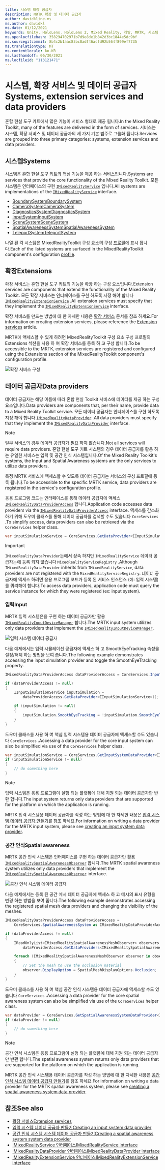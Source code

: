 ```yaml
---
title: 시스템 확장 공급자
description: MRTK 확장 및 데이터 공급자
author: davidkline-ms
ms.author: davidkl
ms.date: 01/12/2021
keywords: Unity, HoloLens, HoloLens 2, Mixed Reality, 개발, MRTK, 시스템 확장
ms.openlocfilehash: 358294702971b7d9e8de1b842d3bc1844e5dc9bf
ms.sourcegitcommit: 8b4c2b1aac83bc8adf46acfd92b564f899ef7735
ms.translationtype: MT
ms.contentlocale: ko-KR
ms.lasthandoff: 06/30/2021
ms.locfileid: "113121471"
---
```

# <a name="systems-extension-services-and-data-providers"></a><span data-ttu-id="b1193-104">시스템, 확장 서비스 및 데이터 공급자</span><span class="sxs-lookup"><span data-stu-id="b1193-104">Systems, extension services and data providers</span></span>

<span data-ttu-id="b1193-105">혼합 현실 도구 키트에서 많은 기능이 서비스 형태로 제공 됩니다.</span><span class="sxs-lookup"><span data-stu-id="b1193-105">In the Mixed Reality Toolkit, many of the features are delivered in the form of services.</span></span> <span data-ttu-id="b1193-106">서비스는 시스템, 확장 서비스 및 데이터 공급자의 세 가지 기본 범주로 그룹화 됩니다.</span><span class="sxs-lookup"><span data-stu-id="b1193-106">Services are grouped into three primary categories: systems, extension services and data providers.</span></span>

## <a name="systems"></a><span data-ttu-id="b1193-107">시스템</span><span class="sxs-lookup"><span data-stu-id="b1193-107">Systems</span></span>

<span data-ttu-id="b1193-108">시스템은 혼합 현실 도구 키트의 핵심 기능을 제공 하는 서비스입니다.</span><span class="sxs-lookup"><span data-stu-id="b1193-108">Systems are services that provide the core functionality of the Mixed Reality Toolkit.</span></span> <span data-ttu-id="b1193-109">모든 시스템은 인터페이스의 구현 [`IMixedRealityService`](xref:Microsoft.MixedReality.Toolkit.IMixedRealityService) 입니다.</span><span class="sxs-lookup"><span data-stu-id="b1193-109">All systems are implementations of the [`IMixedRealityService`](xref:Microsoft.MixedReality.Toolkit.IMixedRealityService) interface.</span></span>

- [<span data-ttu-id="b1193-110">BoundarySystem</span><span class="sxs-lookup"><span data-stu-id="b1193-110">BoundarySystem</span></span>](../features/boundary/boundary-system-getting-started.md)
- [<span data-ttu-id="b1193-111">CameraSystem</span><span class="sxs-lookup"><span data-stu-id="b1193-111">CameraSystem</span></span>](../features/camera-system/camera-system-overview.md)
- [<span data-ttu-id="b1193-112">DiagnosticsSystem</span><span class="sxs-lookup"><span data-stu-id="b1193-112">DiagnosticsSystem</span></span>](../features/diagnostics/diagnostics-system-getting-started.md)
- [<span data-ttu-id="b1193-113">InputSystem</span><span class="sxs-lookup"><span data-stu-id="b1193-113">InputSystem</span></span>](../features/input/overview.md)
- [<span data-ttu-id="b1193-114">SceneSystem</span><span class="sxs-lookup"><span data-stu-id="b1193-114">SceneSystem</span></span>](../features/scene-system/scene-system-getting-started.md)
- [<span data-ttu-id="b1193-115">SpatialAwarenessSystem</span><span class="sxs-lookup"><span data-stu-id="b1193-115">SpatialAwarenessSystem</span></span>](../features/spatial-awareness/spatial-awareness-getting-started.md)
- [<span data-ttu-id="b1193-116">TeleportSystem</span><span class="sxs-lookup"><span data-stu-id="b1193-116">TeleportSystem</span></span>](../features/teleport-system/teleport-system.md)

<span data-ttu-id="b1193-117">나열 된 각 시스템은 MixedRealityToolkit 구성 요소의 구성 [프로필](../features/profiles/profiles.md)에 표시 됩니다.</span><span class="sxs-lookup"><span data-stu-id="b1193-117">Each of the listed systems are surfaced in the MixedRealityToolkit component's configuration [profile](../features/profiles/profiles.md).</span></span>

## <a name="extensions"></a><span data-ttu-id="b1193-118">확장</span><span class="sxs-lookup"><span data-stu-id="b1193-118">Extensions</span></span>

<span data-ttu-id="b1193-119">확장 서비스는 혼합 현실 도구 키트의 기능을 확장 하는 구성 요소입니다.</span><span class="sxs-lookup"><span data-stu-id="b1193-119">Extension services are components that extend the functionality of the Mixed Reality Toolkit.</span></span> <span data-ttu-id="b1193-120">모든 확장 서비스는 인터페이스를 구현 하도록 지정 해야 합니다 [`IMixedRealityExtensionService`](xref:Microsoft.MixedReality.Toolkit.IMixedRealityExtensionService) .</span><span class="sxs-lookup"><span data-stu-id="b1193-120">All extension services must specify that they implement the [`IMixedRealityExtensionService`](xref:Microsoft.MixedReality.Toolkit.IMixedRealityExtensionService) interface.</span></span>

<span data-ttu-id="b1193-121">확장 서비스를 만드는 방법에 대 한 자세한 내용은 [확장 서비스](../features/extensions/extension-services.md) 문서를 참조 하세요.</span><span class="sxs-lookup"><span data-stu-id="b1193-121">For information on creating extension services, please reference the [Extension services](../features/extensions/extension-services.md) article.</span></span>

<span data-ttu-id="b1193-122">MRTK에 액세스할 수 있게 하려면 MixedRealityToolkit 구성 요소 구성 프로필의 Extensions 섹션을 사용 하 여 확장 서비스를 등록 하 고 구성 합니다.</span><span class="sxs-lookup"><span data-stu-id="b1193-122">To be accessible to the MRTK, extension services are registered and configured using the Extensions section of the MixedRealityToolkit component's configuration profile.</span></span>

![확장 서비스 구성](../features/images/profiles/ConfiguredExtensionService.png)

## <a name="data-providers"></a><span data-ttu-id="b1193-124">데이터 공급자</span><span class="sxs-lookup"><span data-stu-id="b1193-124">Data providers</span></span>

<span data-ttu-id="b1193-125">데이터 공급자는 해당 이름에 따라 혼합 현실 Toolkit 서비스에 데이터를 제공 하는 구성 요소입니다.</span><span class="sxs-lookup"><span data-stu-id="b1193-125">Data providers are components that, per their name, provide data to a Mixed Reality Toolkit service.</span></span> <span data-ttu-id="b1193-126">모든 데이터 공급자는 인터페이스를 구현 하도록 지정 해야 합니다 [`IMixedRealityDataProvider`](xref:Microsoft.MixedReality.Toolkit.IMixedRealityDataProvider) .</span><span class="sxs-lookup"><span data-stu-id="b1193-126">All data providers must specify that they implement the [`IMixedRealityDataProvider`](xref:Microsoft.MixedReality.Toolkit.IMixedRealityDataProvider) interface.</span></span>

> [!NOTE]
> <span data-ttu-id="b1193-127">일부 서비스의 경우 데이터 공급자가 필요 하지 않습니다.</span><span class="sxs-lookup"><span data-stu-id="b1193-127">Not all services will require data providers.</span></span> <span data-ttu-id="b1193-128">혼합 현실 도구 키트 시스템의 경우 데이터 공급자를 활용 하는 유일한 서비스는 입력 및 공간 인식 시스템입니다.</span><span class="sxs-lookup"><span data-stu-id="b1193-128">Of the Mixed Reality Toolkit's systems, the Input and Spatial Awareness systems are the only services to utilize data providers.</span></span>

<span data-ttu-id="b1193-129">특정 MRTK 서비스에 액세스할 수 있도록 데이터 공급자는 서비스의 구성 프로필에 등록 됩니다.</span><span class="sxs-lookup"><span data-stu-id="b1193-129">To be accessible to the specific MRTK service, data providers are registered in the service's configuration profile.</span></span>

<span data-ttu-id="b1193-130">응용 프로그램 코드는 인터페이스를 통해 데이터 공급자에 액세스 [`IMixedRealityDataProviderAccess`](xref:Microsoft.MixedReality.Toolkit.IMixedRealityDataProviderAccess) 합니다.</span><span class="sxs-lookup"><span data-stu-id="b1193-130">Application code accesses data providers via the [`IMixedRealityDataProviderAccess`](xref:Microsoft.MixedReality.Toolkit.IMixedRealityDataProviderAccess) interface.</span></span> <span data-ttu-id="b1193-131">액세스를 간소화 하기 위해 도우미 클래스를 통해 데이터 공급자를 검색할 수도 있습니다 `CoreServices` .</span><span class="sxs-lookup"><span data-stu-id="b1193-131">To simplify access, data providers can also be retrieved via the `CoreServices` helper class.</span></span>

```c#
var inputSimulationService = CoreServices.GetDataProvider<IInputSimulationService>(CoreServices.InputSystem);
```

> [!IMPORTANT]
> <span data-ttu-id="b1193-132">`IMixedRealityDataProvider`는에서 상속 하지만 `IMixedRealityService` 데이터 공급자는에 등록 되지 않습니다 `MixedRealityServiceRegistry` .</span><span class="sxs-lookup"><span data-stu-id="b1193-132">Although `IMixedRealityDataProvider` inherits from `IMixedRealityService`, data providers are not registered with the `MixedRealityServiceRegistry`.</span></span> <span data-ttu-id="b1193-133">데이터 공급자에 액세스 하려면 응용 프로그램 코드가 등록 된 서비스 인스턴스 (예: 입력 시스템)를 쿼리해야 합니다.</span><span class="sxs-lookup"><span data-stu-id="b1193-133">To access data providers, application code must query the service instance for which they were registered (ex: input system).</span></span>

### <a name="input"></a><span data-ttu-id="b1193-134">입력</span><span class="sxs-lookup"><span data-stu-id="b1193-134">Input</span></span>

<span data-ttu-id="b1193-135">MRTK 입력 시스템은을 구현 하는 데이터 공급자만 활용 [`IMixedRealityInputDeviceManager`](xref:Microsoft.MixedReality.Toolkit.Input.IMixedRealityInputDeviceManager) 합니다.</span><span class="sxs-lookup"><span data-stu-id="b1193-135">The MRTK input system utilizes only data providers that implement the [`IMixedRealityInputDeviceManager`](xref:Microsoft.MixedReality.Toolkit.Input.IMixedRealityInputDeviceManager).</span></span>

![입력 시스템 데이터 공급자](../features/images/input/RegisteredServiceProviders.PNG)

<span data-ttu-id="b1193-137">다음 예제에서는 입력 시뮬레이션 공급자에 액세스 하 고 SmoothEyeTracking 속성을 설정/해제 하는 방법을 보여 줍니다.</span><span class="sxs-lookup"><span data-stu-id="b1193-137">The following example demonstrates accessing the input simulation provider and toggle the SmoothEyeTracking property.</span></span>

```c#
IMixedRealityDataProviderAccess dataProviderAccess = CoreServices.InputSystem as IMixedRealityDataProviderAccess;

if (dataProviderAccess != null)
{
    IInputSimulationService inputSimulation =
        dataProviderAccess.GetDataProvider<IInputSimulationService>();

    if (inputSimulation != null)
    {
        inputSimulation.SmoothEyeTracking = !inputSimulation.SmoothEyeTracking;
    }
}
```

<span data-ttu-id="b1193-138">도우미 클래스를 사용 하 여 핵심 입력 시스템용 데이터 공급자에 액세스할 수도 있습니다 `CoreServices` .</span><span class="sxs-lookup"><span data-stu-id="b1193-138">Accessing a data provider for the core input system can also be simplified via use of the `CoreServices` helper class.</span></span>

```c#
var inputSimulationService = CoreServices.GetInputSystemDataProvider<IInputSimulationService>();
if (inputSimulationService != null)
{
    // do something here
}
```

> [!NOTE]
> <span data-ttu-id="b1193-139">입력 시스템은 응용 프로그램이 실행 되는 플랫폼에 대해 지원 되는 데이터 공급자만 반환 합니다.</span><span class="sxs-lookup"><span data-stu-id="b1193-139">The input system returns only data providers that are supported for the platform on which the application is running.</span></span>

<span data-ttu-id="b1193-140">MRTK 입력 시스템용 데이터 공급자를 작성 하는 방법에 대 한 자세한 내용은 [입력 시스템 데이터 공급자 만들기](../features/input/create-data-provider.md)를 참조 하세요.</span><span class="sxs-lookup"><span data-stu-id="b1193-140">For information on writing a data provider for the MRTK input system, please see [creating an input system data provider](../features/input/create-data-provider.md).</span></span>

### <a name="spatial-awareness"></a><span data-ttu-id="b1193-141">공간 인식</span><span class="sxs-lookup"><span data-stu-id="b1193-141">Spatial awareness</span></span>

<span data-ttu-id="b1193-142">MRTK 공간 인식 시스템은 인터페이스를 구현 하는 데이터 공급자만 활용 [`IMixedRealitySpatialAwarenessObserver`](xref:Microsoft.MixedReality.Toolkit.SpatialAwareness.IMixedRealitySpatialAwarenessObserver) 합니다.</span><span class="sxs-lookup"><span data-stu-id="b1193-142">The MRTK spatial awareness system utilizes only data providers that implement the [`IMixedRealitySpatialAwarenessObserver`](xref:Microsoft.MixedReality.Toolkit.SpatialAwareness.IMixedRealitySpatialAwarenessObserver) interface.</span></span>

![공간 인식 시스템 데이터 공급자](../features/images/spatial-awareness/SpatialAwarenessProfile.png)

<span data-ttu-id="b1193-144">다음 예제에서는 등록 된 공간 메시 데이터 공급자에 액세스 하 고 메시의 표시 유형을 변경 하는 방법을 보여 줍니다.</span><span class="sxs-lookup"><span data-stu-id="b1193-144">The following example demonstrates accessing the registered spatial mesh data providers and changing the visibility of the meshes.</span></span>

```c#
IMixedRealityDataProviderAccess dataProviderAccess =
    CoreServices.SpatialAwarenessSystem as IMixedRealityDataProviderAccess;

if (dataProviderAccess != null)
{
    IReadOnlyList<IMixedRealitySpatialAwarenessMeshObserver> observers =
        dataProviderAccess.GetDataProviders<IMixedRealitySpatialAwarenessMeshObserver>();

    foreach (IMixedRealitySpatialAwarenessMeshObserver observer in observers)
    {
        // Set the mesh to use the occlusion material
        observer.DisplayOption = SpatialMeshDisplayOptions.Occlusion;
    }
}
```

<span data-ttu-id="b1193-145">도우미 클래스를 사용 하 여 핵심 공간 인식 시스템용 데이터 공급자에 액세스할 수도 있습니다 `CoreServices` .</span><span class="sxs-lookup"><span data-stu-id="b1193-145">Accessing a data provider for the core spatial awareness system can also be simplified via use of the `CoreServices` helper class.</span></span>

```c#
var dataProvider = CoreServices.GetSpatialAwarenessSystemDataProvider<IMixedRealitySpatialAwarenessMeshObserver>();
if (dataProvider != null)
{
    // do something here
}
```

> [!NOTE]
> <span data-ttu-id="b1193-146">공간 인식 시스템은 응용 프로그램이 실행 되는 플랫폼에 대해 지원 되는 데이터 공급자만 반환 합니다.</span><span class="sxs-lookup"><span data-stu-id="b1193-146">The spatial awareness system returns only data providers that are supported for the platform on which the application is running.</span></span>

<span data-ttu-id="b1193-147">MRTK 공간 인식 시스템용 데이터 공급자를 작성 하는 방법에 대 한 자세한 내용은 [공간 인식 시스템 데이터 공급자 만들기](../features/spatial-awareness/create-data-provider.md)를 참조 하세요.</span><span class="sxs-lookup"><span data-stu-id="b1193-147">For information on writing a data provider for the MRTK spatial awareness system, please see [creating a spatial awareness system data provider](../features/spatial-awareness/create-data-provider.md).</span></span>

## <a name="see-also"></a><span data-ttu-id="b1193-148">참조</span><span class="sxs-lookup"><span data-stu-id="b1193-148">See also</span></span>

- [<span data-ttu-id="b1193-149">확장 서비스</span><span class="sxs-lookup"><span data-stu-id="b1193-149">Extension services</span></span>](../features/extensions/extension-services.md)
- [<span data-ttu-id="b1193-150">입력 시스템 데이터 공급자 만들기</span><span class="sxs-lookup"><span data-stu-id="b1193-150">Creating an input system data provider</span></span>](../features/input/create-data-provider.md)
- [<span data-ttu-id="b1193-151">공간 인식 시스템 시스템 데이터 공급자 만들기</span><span class="sxs-lookup"><span data-stu-id="b1193-151">Creating a spatial awareness system system data provider</span></span>](../features/spatial-awareness/create-data-provider.md)
- [<span data-ttu-id="b1193-152">IMixedRealityService 인터페이스</span><span class="sxs-lookup"><span data-stu-id="b1193-152">IMixedRealityService interface</span></span>](xref:Microsoft.MixedReality.Toolkit.IMixedRealityService)
- [<span data-ttu-id="b1193-153">IMixedRealityDataProvider 인터페이스</span><span class="sxs-lookup"><span data-stu-id="b1193-153">IMixedRealityDataProvider interface</span></span>](xref:Microsoft.MixedReality.Toolkit.IMixedRealityDataProvider)
- [<span data-ttu-id="b1193-154">IMixedRealityExtensionService 인터페이스</span><span class="sxs-lookup"><span data-stu-id="b1193-154">IMixedRealityExtensionService interface</span></span>](xref:Microsoft.MixedReality.Toolkit.IMixedRealityExtensionService)

